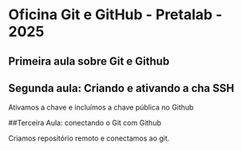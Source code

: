 # Oficina Git e GitHub - Pretalab - 2025
## Primeira aula sobre Git e Github

## Segunda aula: Criando e ativando a cha SSH
Ativamos a chave e incluímos a chave pública no Github

##Terceira Aula: conectando o Git com Github

Criamos repositório remoto e conectamos ao git.